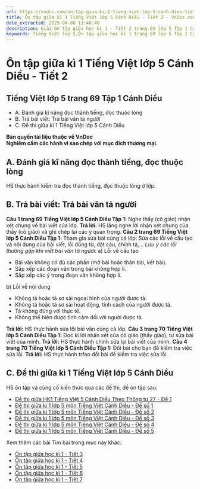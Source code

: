 ```yaml
---
url: https://vndoc.com/on-tap-giua-ki-1-tieng-viet-lop-5-canh-dieu-tiet-2-320002
title: Ôn tập giữa kì 1 Tiếng Việt lớp 5 Cánh Diều - Tiết 2 - VnDoc.com
date_extracted: 2025-04-08 11:48:40
description: Giải Ôn tập giữa học kì 1 - Tiết 2 trang 69 lớp 5 Tập 1 Cánh Diều gồm các phần hướng dẫn giải chi tiết, đầy đủ nhất chỉ có trên VnDoc. Mời các bạn tham khảo.
keywords: Tiếng Việt lớp 5,Ôn tập giữa học kì 1 trang 69 lớp 5 Tập 1 Cánh Diều,Tiếng Việt lớp 5 trang 69 Tập 1 Cánh Diều,ôn tập giữa học kì 1,ôn tập giữa học kì 1 lớp 5 tiếng việt,Ôn tập giữa học kì 1 Tiếng Việt lớp 5,ôn tập giữa học kì 1 tiếng việt lớp 5 Cánh Diều,Tiếng Việt lớp 5 Tập 1 trang 69 Cánh Diều,Tiếng Việt lớp 5 Cánh Diều,Tiếng Việt lớp 5 Tập 1,sgk Tiếng Việt lớp 5
---
```


# Ôn tập giữa kì 1 Tiếng Việt lớp 5 Cánh Diều - Tiết 2
## **Tiếng Việt lớp 5 trang 69 Tập 1 Cánh Diều**
  * A. Đánh giá kĩ năng đọc thành tiếng, đọc thuộc lòng
  * B. Trả bài viết: Trả bài văn tả người
  * C. Đề thi giữa kì 1 Tiếng Việt lớp 5 Cánh Diều

**Bản quyền tài liệu thuộc về VnDoc**  
**Nghiêm cấm các hành vi sao chép với mục đích thương mại.**
## **A. Đánh giá kĩ năng đọc thành tiếng, đọc thuộc lòng**
HS thực hành kiểm tra đọc thành tiếng, đọc thuộc lòng ở lớp.
## **B. Trả bài viết: Trả bài văn tả người**
**Câu 1 trang 69 Tiếng Việt lớp 5 Cánh Diều Tập 1:** Nghe thầy \(cô giáo\) nhận xét chung về bài viết của lớp.
**Trả lời:**
HS lắng nghe lời nhận xét chung của thầy \(cô giáo\) và ghi chép lại các ý quan trọng.
**Câu 2 trang 69 Tiếng Việt lớp 5 Cánh Diều Tập 1:** Tham gia sửa bài cùng cả lớp: Sửa các lỗi về cấu tạo và nội dung của bài viết, lỗi dùng từ, đặt câu, chính tả,…
_Lưu ý các lỗi thường gặp khi viết bài văn tả người:_
a\) Lỗi về cấu tạo
  * Bài văn không có đủ các phần \(mở bài hoặc thân bài, kết bài\).
  * Sắp xếp các đoạn văn trong bài không hợp lí.
  * Sắp xếp các ý trong đoạn văn không hợp lí.

b\) Lỗi về nội dung
  * Không tả hoặc tả sơ sài ngoại hình của người được tả.
  * Không tả hoặc tả sơ sài hoạt động, tính cách của người được tả.
  * Tả không đúng với thực tế.
  * Không thể hiện được tình cảm đối với người được tả.

**Trả lời:**
HS thực hành sửa lỗi bài văn cùng cả lớp.
**Câu 3 trang 70 Tiếng Việt lớp 5 Cánh Diều Tập 1:** Đọc kĩ lời nhận xét của cô giáo \(thầy giáo\), tự sửa bài viết của mình.
**Trả lời:**
HS thực hành chỉnh sửa lại bài viết của mình.
**Câu 4 trang 70 Tiếng Việt lớp 5 Cánh Diều Tập 1:** Đổi bài cho bạn để kiểm tra việc sửa lỗi.
**Trả lời:**
HS thực hành trfao đổi bài để kiểm tra việc sửa lỗi.
## **C. Đề thi giữa kì 1 Tiếng Việt lớp 5 Cánh Diều**
HS ôn tập và củng cố kiến thức qua các đề thi, đề ôn tập sau:
  * [Đề thi giữa HK1 Tiếng Việt 5 Cánh Diều Theo Thông tư 27 - Đề 1](<https://vndoc.com/de-thi-giua-ki-1-tieng-viet-lop-5-canh-dieu-theo-thong-tu-27-de-1-329553>)
  * [Đề thi giữa kì 1 lớp 5 môn Tiếng Việt Cánh Diều - Đề số 1](<https://vndoc.com/de-thi-giua-ki-1-lop-5-mon-tieng-viet-canh-dieu-de-so-1-328875>)
  * [Đề thi giữa kì 1 lớp 5 môn Tiếng Việt Cánh Diều - Đề số 2](<https://vndoc.com/de-thi-giua-ki-1-lop-5-mon-tieng-viet-canh-dieu-de-so-2-329233>)
  * [Đề thi giữa kì 1 lớp 5 môn Tiếng Việt Cánh Diều - Đề số 3](<https://vndoc.com/de-thi-giua-ki-1-lop-5-mon-tieng-viet-canh-dieu-de-so-3-329234>)
  * [Đề thi giữa kì 1 lớp 5 môn Tiếng Việt Cánh Diều - Đề số 4](<https://vndoc.com/de-thi-giua-ki-1-lop-5-mon-tieng-viet-canh-dieu-de-so-4-329236>)
  * [Đề thi giữa kì 1 lớp 5 môn Tiếng Việt Cánh Diều - Đề số 5](<https://vndoc.com/de-thi-giua-ki-1-lop-5-mon-tieng-viet-canh-dieu-de-so-5-329244>)

Xem thêm các bài Tìm bài trong mục này khác:
  * [Ôn tập giữa học kì 1 - Tiết 3](</on-tap-giua-ki-1-tieng-viet-lop-5-canh-dieu-tiet-3-320003>)
  * [Ôn tập giữa học kì 1 - Tiết 4](</on-tap-giua-ki-1-tieng-viet-lop-5-canh-dieu-tiet-4-320004>)
  * [Ôn tập giữa học kì 1 - Tiết 5](</on-tap-giua-ki-1-tieng-viet-lop-5-canh-dieu-tiet-5-320007>)
  * [Ôn tập giữa học kì 1 - Tiết 6](</on-tap-giua-ki-1-tieng-viet-lop-5-canh-dieu-tiet-6-320009>)
  * [Ôn tập giữa học kì 1 - Tiết 7](</on-tap-giua-hoc-ki-1-tieng-viet-lop-5-tiet-7-133809>)

